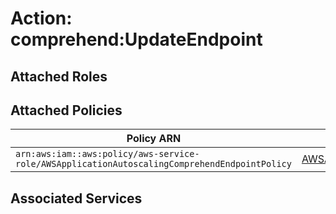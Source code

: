 # Action: comprehend:UpdateEndpoint

## Attached Roles

## Attached Policies

| Policy ARN | Policy Name |
|------------|-------------|
| `arn:aws:iam::aws:policy/aws-service-role/AWSApplicationAutoscalingComprehendEndpointPolicy` | [AWSApplicationAutoscalingComprehendEndpointPolicy](../policies.md#awsapplicationautoscalingcomprehendendpointpolicy) |

## Associated Services

